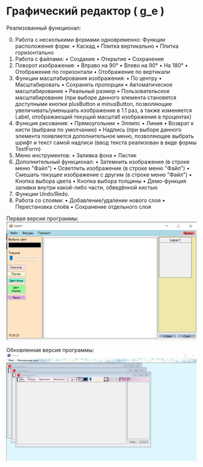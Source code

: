 # Графический редактор ( g_e )

Реализованный функционал:

0. Работа с несколькими формами одновременно:
    Функции расположения форм:
    •	Каскад
    •	Плитка вертикально
    •	Плитка горизонтально
1. Работа с файлами:
  •	Создание
  •	Открытие
  •	Сохранение
2. Поворот изображения:
  •	Вправо на 90°
  •	Влево на 90°
  •	На 180°
  •	Отображение по горизонтали
  •	Отображение по вертикали
3. Функции масштабирования изображения:
  •	По центру
  •	Масштабировать
  •	Сохранять пропорции
  •	Автоматическое масштабирование
  •	Реальный размер
  •	Пользовательское масштабирование (при выборе данного элемента становятся доступными кнопки plusButton и minusButton, позволяющие увеличивать/уменьшать изображение в 1.1 раз, а также изменяется Label, отображающий текущий масштаб изображения в процентах)
4. Функция рисования:
  •	Прямоугольник
  •	Эллипс
  •	Линия
  •	Возврат к кисти (выбрана по умолчанию)
  •	Надпись (при выборе данного элемента появляется дополнительное меню, позволяющее выбрать шрифт и текст самой надписи (ввод текста реализован в виде формы TextForm)
5. Меню инструментов:
  •	Заливка фона
  •	Ластик
6. Дополнительный функционал:
  •	Затемнить изображение (в строке меню "Файл")
  •	Осветлить изображение (в строке меню "Файл")
  •	Смешать текущее изображение с другим (в строке меню "Файл")
  •	Кнопка выбора цвета
  •	Кнопка выбора толщины
  •	Демо-функция заливки внутри какой-либо части, обведённой кистью
7. Функции Undo/Redo.
8. Работа со слоями:
  •	Добавление/удаление нового слоя
  •	Перестановка слоёв
  •	Сохранение отдельного слоя
  


Первая версия программы:
![alt text](форма.PNG)

Обновленная версия программы:
![alt text](screen2.PNG)
